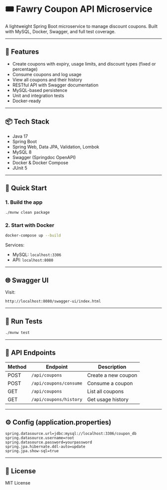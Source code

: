 # 🎟️ Fawry Coupon API Microservice

A lightweight Spring Boot microservice to manage discount coupons. Built with MySQL, Docker, Swagger, and full test coverage.

---

## 🔧 Features

- Create coupons with expiry, usage limits, and discount types (fixed or percentage)
- Consume coupons and log usage
- View all coupons and their history
- RESTful API with Swagger documentation
- MySQL-based persistence
- Unit and integration tests
- Docker-ready

---

## 📦 Tech Stack

- Java 17
- Spring Boot
- Spring Web, Data JPA, Validation, Lombok
- MySQL 8
- Swagger (Springdoc OpenAPI)
- Docker & Docker Compose
- JUnit 5

---

## 🚀 Quick Start

### 1. Build the app

```bash
./mvnw clean package
```

### 2. Start with Docker

```bash
docker-compose up --build
```

Services:
- MySQL: `localhost:3306`
- API: `localhost:8080`

---

## 🌐 Swagger UI

Visit:

```
http://localhost:8080/swagger-ui/index.html
```

---

## 🧪 Run Tests

```bash
./mvnw test
```

---

## 📂 API Endpoints

| Method | Endpoint               | Description                |
|--------|------------------------|----------------------------|
| POST   | `/api/coupons`         | Create a new coupon        |
| POST   | `/api/coupons/consume` | Consume a coupon           |
| GET    | `/api/coupons`         | List all coupons           |
| GET    | `/api/coupons/history` | Get usage history          |

---

## ⚙️ Config (application.properties)

```properties
spring.datasource.url=jdbc:mysql://localhost:3306/coupon_db
spring.datasource.username=root
spring.datasource.password=yourpassword
spring.jpa.hibernate.ddl-auto=update
spring.jpa.show-sql=true
```

---

## 📄 License

MIT License
